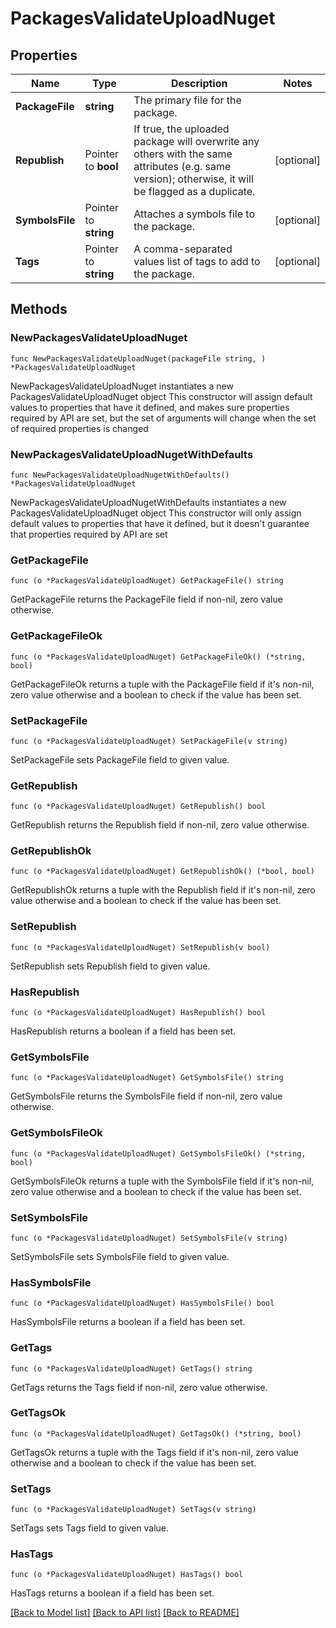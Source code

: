 # PackagesValidateUploadNuget

## Properties

Name | Type | Description | Notes
------------ | ------------- | ------------- | -------------
**PackageFile** | **string** | The primary file for the package. | 
**Republish** | Pointer to **bool** | If true, the uploaded package will overwrite any others with the same attributes (e.g. same version); otherwise, it will be flagged as a duplicate. | [optional] 
**SymbolsFile** | Pointer to **string** | Attaches a symbols file to the package. | [optional] 
**Tags** | Pointer to **string** | A comma-separated values list of tags to add to the package. | [optional] 

## Methods

### NewPackagesValidateUploadNuget

`func NewPackagesValidateUploadNuget(packageFile string, ) *PackagesValidateUploadNuget`

NewPackagesValidateUploadNuget instantiates a new PackagesValidateUploadNuget object
This constructor will assign default values to properties that have it defined,
and makes sure properties required by API are set, but the set of arguments
will change when the set of required properties is changed

### NewPackagesValidateUploadNugetWithDefaults

`func NewPackagesValidateUploadNugetWithDefaults() *PackagesValidateUploadNuget`

NewPackagesValidateUploadNugetWithDefaults instantiates a new PackagesValidateUploadNuget object
This constructor will only assign default values to properties that have it defined,
but it doesn't guarantee that properties required by API are set

### GetPackageFile

`func (o *PackagesValidateUploadNuget) GetPackageFile() string`

GetPackageFile returns the PackageFile field if non-nil, zero value otherwise.

### GetPackageFileOk

`func (o *PackagesValidateUploadNuget) GetPackageFileOk() (*string, bool)`

GetPackageFileOk returns a tuple with the PackageFile field if it's non-nil, zero value otherwise
and a boolean to check if the value has been set.

### SetPackageFile

`func (o *PackagesValidateUploadNuget) SetPackageFile(v string)`

SetPackageFile sets PackageFile field to given value.


### GetRepublish

`func (o *PackagesValidateUploadNuget) GetRepublish() bool`

GetRepublish returns the Republish field if non-nil, zero value otherwise.

### GetRepublishOk

`func (o *PackagesValidateUploadNuget) GetRepublishOk() (*bool, bool)`

GetRepublishOk returns a tuple with the Republish field if it's non-nil, zero value otherwise
and a boolean to check if the value has been set.

### SetRepublish

`func (o *PackagesValidateUploadNuget) SetRepublish(v bool)`

SetRepublish sets Republish field to given value.

### HasRepublish

`func (o *PackagesValidateUploadNuget) HasRepublish() bool`

HasRepublish returns a boolean if a field has been set.

### GetSymbolsFile

`func (o *PackagesValidateUploadNuget) GetSymbolsFile() string`

GetSymbolsFile returns the SymbolsFile field if non-nil, zero value otherwise.

### GetSymbolsFileOk

`func (o *PackagesValidateUploadNuget) GetSymbolsFileOk() (*string, bool)`

GetSymbolsFileOk returns a tuple with the SymbolsFile field if it's non-nil, zero value otherwise
and a boolean to check if the value has been set.

### SetSymbolsFile

`func (o *PackagesValidateUploadNuget) SetSymbolsFile(v string)`

SetSymbolsFile sets SymbolsFile field to given value.

### HasSymbolsFile

`func (o *PackagesValidateUploadNuget) HasSymbolsFile() bool`

HasSymbolsFile returns a boolean if a field has been set.

### GetTags

`func (o *PackagesValidateUploadNuget) GetTags() string`

GetTags returns the Tags field if non-nil, zero value otherwise.

### GetTagsOk

`func (o *PackagesValidateUploadNuget) GetTagsOk() (*string, bool)`

GetTagsOk returns a tuple with the Tags field if it's non-nil, zero value otherwise
and a boolean to check if the value has been set.

### SetTags

`func (o *PackagesValidateUploadNuget) SetTags(v string)`

SetTags sets Tags field to given value.

### HasTags

`func (o *PackagesValidateUploadNuget) HasTags() bool`

HasTags returns a boolean if a field has been set.


[[Back to Model list]](../README.md#documentation-for-models) [[Back to API list]](../README.md#documentation-for-api-endpoints) [[Back to README]](../README.md)


